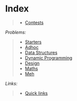 # Index

> - [Contests](https://github.com/anicksaha/uplift/blob/master/codes-leetcode/md-files/contests.md)

_Problems:_

> - [Starters](https://github.com/anicksaha/leetcode/blob/master/codes-leetcode/md-files/starters.md)
> - [Adhoc](https://github.com/anicksaha/leetcode/blob/master/codes-leetcode/md-files/adhoc.md)
> - [Data Structures](https://github.com/anicksaha/leetcode/blob/master/codes-leetcode/md-files/data-structures.md)
> - [Dynamic Programming](https://github.com/anicksaha/leetcode/blob/master/codes-leetcode/md-files/dp.md)
> - [Design](https://github.com/anicksaha/leetcode/blob/master/codes-leetcode/md-files/design.md)
> - [Maths](https://github.com/anicksaha/leetcode/blob/master/codes-leetcode/md-files/maths.md)
> - [Meh](https://github.com/anicksaha/leetcode/blob/master/codes-leetcode/md-files/meh.md)


_Links:_

> - [Quick links](https://github.com/anicksaha/uplift/blob/master/codes-leetcode/md-files/quick-links.md)
